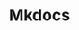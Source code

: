 ---
title: "Mkdocs"
icon: images/icons/mkdocs.svg
official_url: https://www.mkdocs.org/
github_path: mkdocs/mkdocs
twitter_username: MkDocsProject
license: BSD-3-Clause
language: Python
taxonomy: ssg
url: /mkdocs-themes
short_description: "MkDocs is a fast, simple and downright gorgeous static site generator that's geared towards building project documentation. Documentation source files are written in Markdown, and configured with a single YAML configuration file."
promotion:
  enable: true
  title: "Convert More Traffic, Easier, With Unbounce"
  content: "Relevant messaging is key to getting more leads, sales, and sign-ups—so give your visitors exactly what they’re looking for with custom-built landing pages."
  button_label: "Try it out"
  button_link: "#"
---